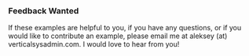 ### Feedback Wanted

If these examples are helpful to you, if you have any questions,
or if you would like to contribute an example, please email me
at aleksey (at) verticalsysadmin.com. I would love to hear from you!

